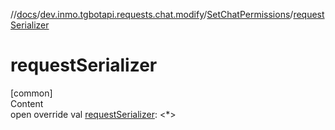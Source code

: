 //[docs](../../../index.md)/[dev.inmo.tgbotapi.requests.chat.modify](../index.md)/[SetChatPermissions](index.md)/[requestSerializer](request-serializer.md)



# requestSerializer  
[common]  
Content  
open override val [requestSerializer](request-serializer.md): <*>  



